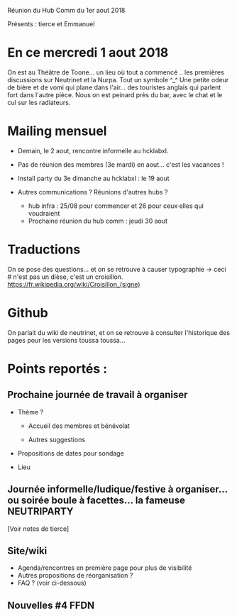 <!-- TITLE: 08/01 (Comm) -->
<!-- SUBTITLE: Réunion du hub communication -->

Réunion du Hub Comm du 1er aout 2018

Présents : tierce et Emmanuel

# En ce mercredi 1 aout 2018

On est au Théâtre de Toone... un lieu où tout a commencé .. les premières discussions sur Neutrinet et la Nurpa.
Tout un symbole ^_^
Une petite odeur de bière et de vomi qui plane dans l'air... des touristes anglais qui parlent fort dans l'autre pièce.
Nous on est peinard près du bar, avec le chat et le cul sur les radiateurs.

# Mailing mensuel

- Demain, le 2 aout, rencontre informelle au hcklabxl.

- Pas de réunion des membres (3e mardi) en aout... c'est les vacances !

- Install party du 3e dimanche au hcklabxl : le 19 aout 

- Autres communications ? Réunions d'autres hubs ?
	- hub infra : 25/08 pour commencer et 26 pour ceux·elles qui voudraient
	- Prochaine réunion du hub comm : jeudi 30 aout


# Traductions

On se pose des questions… et on se retrouve à causer typographie -> ceci # n'est pas un dièse, c'est un croisillon.
https://fr.wikipedia.org/wiki/Croisillon_(signe)

# Github

On parlait du wiki de neutrinet, et on se retrouve à consulter l'historique des pages pour les versions toussa toussa…

# Points reportés :
    
## Prochaine journée de travail à organiser
- Thème ?

    - Accueil des membres et bénévolat

    - Autres suggestions

- Propositions de dates pour sondage
- Lieu

## Journée informelle/ludique/festive à organiser… ou soirée boule à facettes… la fameuse NEUTRIPARTY
[Voir notes de tierce]

## Site/wiki
- Agenda/rencontres en première page pour plus de visibilité
- Autres propositions de réorganisation ?
- FAQ ? (voir ci-dessous)

## Nouvelles #4 FFDN

